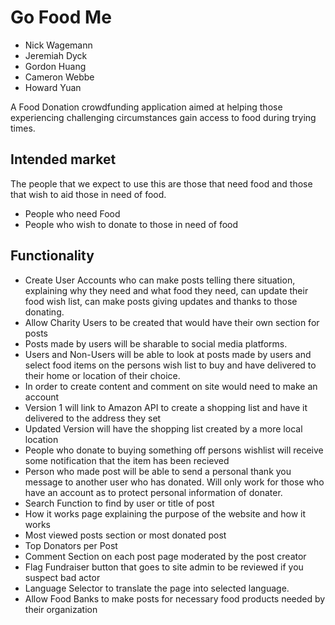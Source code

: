 # Go Food Me

* Nick Wagemann
* Jeremiah Dyck
* Gordon Huang
* Cameron Webbe
* Howard Yuan

A Food Donation crowdfunding application aimed at helping those experiencing challenging circumstances 
gain access to food during trying times.

## Intended market

The people that we expect to use this are those
that need food and those that wish to aid those in need of food. 

* People who need Food
* People who wish to donate to those in need of food

## Functionality

* Create User Accounts who can make posts telling there situation, explaining why they need and what food they need, can update their food wish list, can make posts giving updates and thanks to those donating.
* Allow Charity Users to be created that would have their own section for posts
* Posts made by users will be sharable to social media platforms. 
* Users and Non-Users will be able to look at posts made by users and select food items on the persons wish list to buy and have delivered to their home or location of their choice.
* In order to create content and comment on site would need to make an account
* Version 1 will link to Amazon API to create a shopping list and have it delivered to the address they set
* Updated Version will have the shopping list created by a more local location
* People who donate to buying something off persons wishlist will receive some notification that the item has been recieved
* Person who made post will be able to send a personal thank you message to another user who has donated. Will only work for those who have an account as to protect personal information of donater.
* Search Function to find by user or title of post
* How it works page explaining the purpose of the website and how it works
* Most viewed posts section or most donated post
* Top Donators per Post
* Comment Section on each post page moderated by the post creator 
* Flag Fundraiser button that goes to site admin to be reviewed if you suspect bad actor
* Language Selector to translate the page into selected language.
* Allow Food Banks to make posts for necessary food products needed by their organization
  